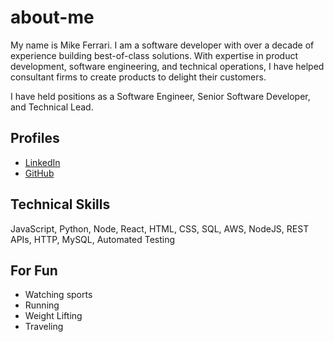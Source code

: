 # about-me
My name is Mike Ferrari. I am a software developer with over a decade of experience building best-of-class solutions. With expertise in product development, software engineering, and technical operations, I have helped consultant firms to create products to delight their customers.

I have held positions as a Software Engineer, Senior Software Developer, and Technical Lead.

## Profiles
* [LinkedIn](https://www.linkedin.com/in/mike-ferrari-39602a22/)
* [GitHub](https://github.com/mikef1234)

## Technical Skills
JavaScript, Python, Node, React, HTML, CSS, SQL, AWS, NodeJS, REST APIs, HTTP, MySQL, Automated Testing

## For Fun
* Watching sports
* Running
* Weight Lifting
* Traveling

